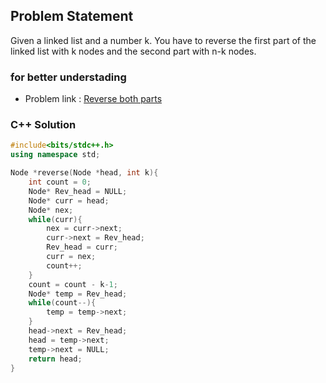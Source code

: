 ## Problem Statement

Given a linked list and a number k. You have to reverse the first part of the linked list with k nodes and the second part with n-k nodes.

### for better understading
- Problem link : [Reverse both parts](https://www.geeksforgeeks.org/problems/reverse-both-parts--170647/1?page=1&category=Linked%20List&status=solved&sortBy=difficulty)

### C++ Solution

```cpp
#include<bits/stdc++.h>
using namespace std;

Node *reverse(Node *head, int k){
    int count = 0;
    Node* Rev_head = NULL;
    Node* curr = head;
    Node* nex;
    while(curr){
        nex = curr->next;
        curr->next = Rev_head;
        Rev_head = curr;
        curr = nex;
        count++;
    }
    count = count - k-1;
    Node* temp = Rev_head;
    while(count--){
        temp = temp->next;
    }
    head->next = Rev_head;
    head = temp->next;
    temp->next = NULL;
    return head;
}
```